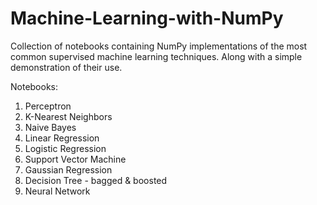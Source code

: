 # Machine-Learning-with-NumPy
Collection of notebooks containing NumPy implementations of the most common supervised machine learning techniques. Along with a simple demonstration of their use. 

Notebooks:
1. Perceptron
2. K-Nearest Neighbors
3. Naive Bayes
4. Linear Regression
5. Logistic Regression
6. Support Vector Machine
7. Gaussian Regression
8. Decision Tree - bagged & boosted
9. Neural Network

